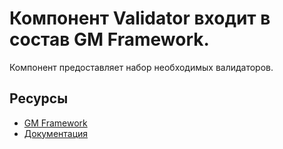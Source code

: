 # Компонент Validator входит в состав GM Framework.

Компонент предоставляет набор необходимых валидаторов.

## Ресурсы
- [GM Framework](https://apps.gearmagic.ru/framework)
- [Документация](https://apps.gearmagic.ru/component/framework-validator)
